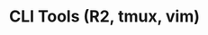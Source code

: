 ---
credit:
- Thomas Quig
featured: false
location: Zoom
recording: 'https://youtu.be/xTWkHn-lysc'
slides: shell.pdf
tags:
- shell
- gdb
- r2
- tmux
- vim
time_close: ''
time_start: 2020-09-24T18:00:00.000000-05:00
title: CLI Tools (R2, tmux, vim)
week_number: 4
---